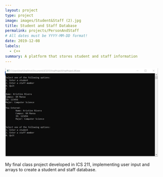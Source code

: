 ```yaml
---
layout: project
type: project
image: images/Student&Staff (2).jpg
title: Student and Staff Database
permalink: projects/PersonAndStaff
# All dates must be YYYY-MM-DD format!
date: 2019-12-08
labels:
  - C++
summary: A platform that stores student and staff information
---
```


<img src="https://raw.githubusercontent.com/tineriver/tineriver.github.io/master/images/Student%26Staff.jpg" width="600">

My final class project developed in ICS 211, implementing user input and arrays to create a student and staff database.

